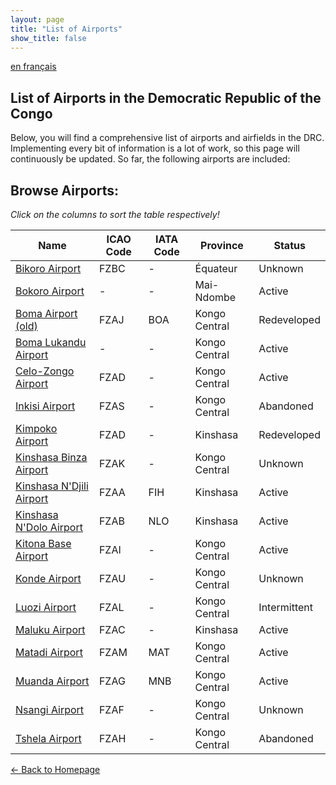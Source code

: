 ```yaml
---
layout: page
title: "List of Airports"
show_title: false
---
```


[en français](list_fr.md)

## List of Airports in the Democratic Republic of the Congo

Below, you will find a comprehensive list of airports and airfields in the DRC. Implementing every bit of information is a lot of work, so this page will continuously be updated. So far, the following airports are included:

## Browse Airports:

*Click on the columns to sort the table respectively!*

<table id="airportTable">
  <thead>
    <tr>
      <th onclick="sortTable(0)">Name</th>
      <th onclick="sortTable(1)">ICAO Code</th>
      <th onclick="sortTable(2)">IATA Code</th>
      <th onclick="sortTable(3)">Province</th>
      <th onclick="sortTable(4)">Status</th>
    </tr>
  </thead>
  <tbody>
    <tr>
      <td><a href="airports/bikorofzbc/bikoro.html">Bikoro Airport</a></td>
      <td>FZBC</td>
      <td>-</td>
      <td>Équateur</td>
      <td>Unknown</td>
    </tr>
    <tr>
      <td><a href="airports/bokoro/bokoro.html">Bokoro Airport</a></td>
      <td>-</td>
      <td>-</td>
      <td>Mai-Ndombe</td>
      <td>Active</td>
    </tr>
    <tr>
      <td><a href="airports/bomafzaj/boma.html">Boma Airport (old)</a></td>
      <td>FZAJ</td>
      <td>BOA</td>
      <td>Kongo Central</td>
      <td>Redeveloped</td>
    </tr>
    <tr>
      <td><a href="airports/bomafzaj/boma.html">Boma Lukandu Airport</a></td>
      <td>-</td>
      <td>-</td>
      <td>Kongo Central</td>
      <td>Active</td>
    </tr>
    <tr>
      <td><a href="airports/zongofzad/zongo.html">Celo-Zongo Airport</a></td>
      <td>FZAD</td>
      <td>-</td>
      <td>Kongo Central</td>
      <td>Active</td>
    </tr>
    <tr>
      <td><a href="airports/inkisifzas/inkisi.html">Inkisi Airport</a></td>
      <td>FZAS</td>
      <td>-</td>
      <td>Kongo Central</td>
      <td>Abandoned</td>
    </tr>
    <tr>
      <td><a href="airports/kimpokofzad/kimpoko.html">Kimpoko Airport</a></td>
      <td>FZAD</td>
      <td>-</td>
      <td>Kinshasa</td>
      <td>Redeveloped</td>
    </tr>
    <tr>
      <td><a href="airports/binzafzak/binza.html">Kinshasa Binza Airport</a></td>
      <td>FZAK</td>
      <td>-</td>
      <td>Kongo Central</td>
      <td>Unknown</td>
    </tr>
    <tr>
      <td><a href="airports/ndjilifzaa/ndjili.html">Kinshasa N'Djili Airport</a></td>
      <td>FZAA</td>
      <td>FIH</td>
      <td>Kinshasa</td>
      <td>Active</td>
    </tr>
    <tr>
      <td><a href="airports/ndolofzab/ndolo.html">Kinshasa N'Dolo Airport</a></td>
      <td>FZAB</td>
      <td>NLO</td>
      <td>Kinshasa</td>
      <td>Active</td>
    </tr>
    <tr>
      <td><a href="airports/kitonabasefzai/kitona.html">Kitona Base Airport</a></td>
      <td>FZAI</td>
      <td>-</td>
      <td>Kongo Central</td>
      <td>Active</td>
    </tr>
    <tr>
      <td><a href="airports/kondefzau/konde.html">Konde Airport</a></td>
      <td>FZAU</td>
      <td>-</td>
      <td>Kongo Central</td>
      <td>Unknown</td>
    </tr>
    <tr>
      <td><a href="airports/luozifzal/luozi.html">Luozi Airport</a></td>
      <td>FZAL</td>
      <td>-</td>
      <td>Kongo Central</td>
      <td>Intermittent</td>
    </tr>
    <tr>
      <td><a href="airports/malukufzac/maluku.html">Maluku Airport</a></td>
      <td>FZAC</td>
      <td>-</td>
      <td>Kinshasa</td>
      <td>Active</td>
    </tr>
    <tr>
      <td><a href="airports/matadifzam/matadi.html">Matadi Airport</a></td>
      <td>FZAM</td>
      <td>MAT</td>
      <td>Kongo Central</td>
      <td>Active</td>
    </tr>
    <tr>
      <td><a href="airports/muandafzag/muanda.html">Muanda Airport</a></td>
      <td>FZAG</td>
      <td>MNB</td>
      <td>Kongo Central</td>
      <td>Active</td>
    </tr>
    <tr>
      <td><a href="airports/nsangifzaf/nsangi.html">Nsangi Airport</a></td>
      <td>FZAF</td>
      <td>-</td>
      <td>Kongo Central</td>
      <td>Unknown</td>
    </tr>
    <tr>
      <td><a href="airports/tshelafzah/tshela.html">Tshela Airport</a></td>
      <td>FZAH</td>
      <td>-</td>
      <td>Kongo Central</td>
      <td>Abandoned</td>
    </tr>
  </tbody>
</table>

[← Back to Homepage](index.md)

<script>
function sortTable(columnIndex) {
  let table = document.getElementById("airportTable");
  let rows = Array.from(table.getElementsByTagName("tr")).slice(1);
  let sortedRows = rows.sort((a, b) => {
    let aValue = a.cells[columnIndex].innerText.trim();
    let bValue = b.cells[columnIndex].innerText.trim();

    if (!isNaN(aValue) && !isNaN(bValue)) {
      return parseFloat(aValue) - parseFloat(bValue);
    }

    return aValue.localeCompare(bValue);
  });

  let tbody = table.getElementsByTagName("tbody")[0];
  tbody.innerHTML = "";
  sortedRows.forEach(row => tbody.appendChild(row));
}
</script>
